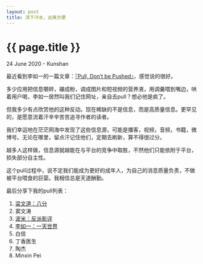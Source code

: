 ```yaml
---
layout: post
title: 流下汗水，远离方便
---
```


{{ page.title }}
================
<p class="meta">24 June 2020 - Kunshan</p>

最近看到李如一的一篇文章：[『Pull, Don’t be Pushed』](https://blog.yitianshijie.net/2020/03/03/pull-do-not-be-pushed/)，感觉说的很好。

多少应用把信息嚼碎，碾成粉，调成图片和短视频的营养液，用调羹喂到嘴边，哄着用户喝，李如一居然叫我们记住网址，亲自去pull？想必他是疯了。

但我多少有点欣赏他的这种反动。现在稀缺的不是信息，而是高质量信息。更罕见的，是愿意流着汗辛辛苦苦追寻作者的读者。

我们幸运地在茫茫网海中发现了这些信息源，可能是播客，视频，音频，书籍，微博号。无论在哪里，留点汗记住他们，定期去刷新，算不得很过分。

越多人这样做，信息源就越能在与平台的竞争中取胜，不然他们只能依附于平台，损失部分自主性。

这个pull过程中，说不定我们能成为更好的成年人，为自己的消息质量负责，不做被平台喂食的巨婴。我相信总是天道酬勤。

最后分享下我的pull列表：

1. [梁文道：八分](https://shop.vistopia.com.cn/detail?id=4z4Ew)
2. 窦文涛
3. [波米：反派影评](https://mp.weixin.qq.com/s/V6LfeY6Mki8VDyFYyfud2Q)
4. [李如一：一天世界](https://yitianshijie.net)
5. 白信
6. 丁香医生
7. 陶杰
8. Minxin Pei
